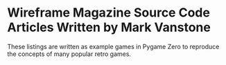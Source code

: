 # Wireframe Magazine Source Code Articles Written by Mark Vanstone

These listings are written as example games in Pygame Zero to reproduce the concepts of many popular retro games.
